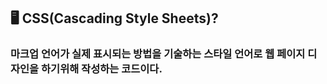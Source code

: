 ## 🖥️ CSS(Cascading Style Sheets)?

### 마크업 언어가 실제 표시되는 방법을 기술하는 스타일 언어로 웹 페이지 디자인을 하기위해 작성하는 코드이다.
